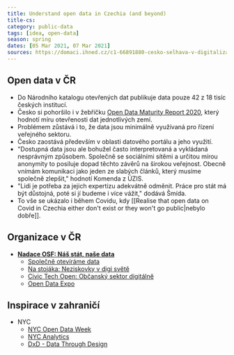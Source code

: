 ```yaml
---
title: Understand open data in Czechia (and beyond)
title-cs: 
category: public-data
tags: [idea, open-data]
season: spring
dates: [05 Mar 2021, 07 Mar 2021]
sources: https://domaci.ihned.cz/c1-66891880-cesko-selhava-v-digitalizaci-a-otevrenem-sdileni-dat-stat-nahrazuje-obcanska-spolecnost
---
```


## Open data v ČR
* Do Národního katalogu otevřených dat publikuje data pouze 42 z 18 tisíc českých institucí.
* Česko si pohoršilo i v žebříčku [Open Data Maturity Report 2020](https://www.europeandataportal.eu/sites/default/files/edp_landscaping_insight_report_n6_2020.pdf), který hodnotí míru otevřenosti dat jednotlivých zemí.
* Problémem zůstává i to, že data jsou minimálně využívaná pro řízení veřejného sektoru.
* Česko zaostává především v oblasti datového portálu a jeho využití.
* "Dostupná data jsou ale bohužel často interpretovaná a vykládaná nesprávným způsobem. Společně se sociálními sítěmi a určitou mírou anonymity to posiluje dopad těchto závěrů na širokou veřejnost. Obecně vnímám komunikaci jako jeden ze slabých článků, který musíme společně zlepšit," hodnotí Komenda z ÚZIS.
* "Lidi je potřeba za jejich expertizu adekvátně odměnit. Práce pro stát má být důstojná, poté si jí budeme i více vážit," dodává Šmída.
* To vše se ukázalo i během Covidu, kdy [[Realise that open data on Covid in Czechia either don't exist or they won't go public\|nebylo dobře]].

## Organizace v ČR
* **[Nadace OSF: Náš stát, naše data](https://osf.cz/programy/ziva-demokracie/nas-stat-nase-data/)**
	* [Společně otevíráme data](https://osf.cz/programy/ziva-demokracie/nas-stat-nase-data/soutez-spolecne-otevirame-data/)
	* [Na stojáka: Neziskovky v digi světě](https://osf.cz/programy/ziva-demokracie/nas-stat-nase-data/na-stojaka-neziskovky-v-digi-svete/)
	* [Civic Tech Open: Občanský sektor digitálně](https://osf.cz/programy/ziva-demokracie/nas-stat-nase-data/civic-tech-open-obcansky-sektor-digitalne/)
	* [Open Data Expo](https://osf.cz/pandemic-open-data-expo/)

## Inspirace v zahraničí
* NYC
	* [NYC Open Data Week](https://www.open-data.nyc/)
	* [NYC Analytics](https://www1.nyc.gov/site/analytics/index.page)
	* [DxD - Data Through Design](https://www.dxd2021.com/)